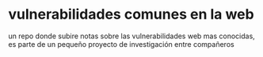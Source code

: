 # vulnerabilidades comunes en la web
un repo donde subire notas sobre las vulnerabilidades web mas conocidas, es parte de un pequeño proyecto de investigación entre compañeros
